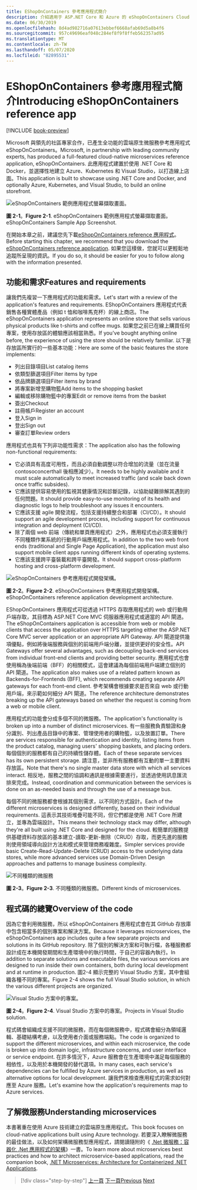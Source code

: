 ```yaml
---
title: EShopOnContainers 參考應用程式簡介
description: 介紹適用于 ASP.NET Core 和 Azure 的 eShopOnContainers Cloud Native 微服務 Reference 應用程式。
ms.date: 06/30/2019
ms.openlocfilehash: 8d4ad982716a07613ebbef6668afab69d5a8b4f6
ms.sourcegitcommit: 957c49696eaf048c284ef8f9f8ffeb562357ad95
ms.translationtype: MT
ms.contentlocale: zh-TW
ms.lasthandoff: 05/07/2020
ms.locfileid: "82895531"
---
```

# <a name="introducing-eshoponcontainers-reference-app"></a><span data-ttu-id="b0d8a-103">EShopOnContainers 參考應用程式簡介</span><span class="sxs-lookup"><span data-stu-id="b0d8a-103">Introducing eShopOnContainers reference app</span></span>

[!INCLUDE [book-preview](../../../includes/book-preview.md)]

<span data-ttu-id="b0d8a-104">Microsoft 與領先的社區專家合作，已產生全功能的雲端原生微服務參考應用程式 eShopOnContainers。</span><span class="sxs-lookup"><span data-stu-id="b0d8a-104">Microsoft, in partnership with leading community experts, has produced a full-featured cloud-native microservices reference application, eShopOnContainers.</span></span> <span data-ttu-id="b0d8a-105">此應用程式建置於使用 .NET Core 和 Docker，並選擇性地建立 Azure、Kubernetes 和 Visual Studio，以打造線上店面。</span><span class="sxs-lookup"><span data-stu-id="b0d8a-105">This application is built to showcase using .NET Core and Docker, and optionally Azure, Kubernetes, and Visual Studio, to build an online storefront.</span></span>

![eShopOnContainers 範例應用程式螢幕擷取畫面。](./media/eshoponcontainers-sample-app-screenshot.png)

<span data-ttu-id="b0d8a-107">**圖 2-1**。</span><span class="sxs-lookup"><span data-stu-id="b0d8a-107">**Figure 2-1**.</span></span> <span data-ttu-id="b0d8a-108">eShopOnContainers 範例應用程式螢幕擷取畫面。</span><span class="sxs-lookup"><span data-stu-id="b0d8a-108">eShopOnContainers Sample App Screenshot.</span></span>

<span data-ttu-id="b0d8a-109">在開始本章之前，建議您先下載[eShopOnContainers reference 應用程式](https://github.com/dotnet-architecture/eShopOnContainers)。</span><span class="sxs-lookup"><span data-stu-id="b0d8a-109">Before starting this chapter, we recommend that you download the [eShopOnContainers reference application](https://github.com/dotnet-architecture/eShopOnContainers).</span></span> <span data-ttu-id="b0d8a-110">如果您這樣做，您就可以更輕鬆地追蹤所呈現的資訊。</span><span class="sxs-lookup"><span data-stu-id="b0d8a-110">If you do so, it should be easier for you to follow along with the information presented.</span></span>

## <a name="features-and-requirements"></a><span data-ttu-id="b0d8a-111">功能和需求</span><span class="sxs-lookup"><span data-stu-id="b0d8a-111">Features and requirements</span></span>

<span data-ttu-id="b0d8a-112">讓我們先複習一下應用程式的功能和需求。</span><span class="sxs-lookup"><span data-stu-id="b0d8a-112">Let's start with a review of the application's features and requirements.</span></span> <span data-ttu-id="b0d8a-113">EShopOnContainers 應用程式代表銷售各種實體產品（例如 t 恤和咖啡馬克杯）的線上商店。</span><span class="sxs-lookup"><span data-stu-id="b0d8a-113">The eShopOnContainers application represents an online store that sells various physical products like t-shirts and coffee mugs.</span></span> <span data-ttu-id="b0d8a-114">如果您之前已在線上購買任何專案，使用存放區的體驗應該相當熟悉。</span><span class="sxs-lookup"><span data-stu-id="b0d8a-114">If you've bought anything online before, the experience of using the store should be relatively familiar.</span></span> <span data-ttu-id="b0d8a-115">以下是存放區所實行的一些基本功能：</span><span class="sxs-lookup"><span data-stu-id="b0d8a-115">Here are some of the basic features the store implements:</span></span>

- <span data-ttu-id="b0d8a-116">列出目錄項目</span><span class="sxs-lookup"><span data-stu-id="b0d8a-116">List catalog items</span></span>
- <span data-ttu-id="b0d8a-117">依類型篩選項目</span><span class="sxs-lookup"><span data-stu-id="b0d8a-117">Filter items by type</span></span>
- <span data-ttu-id="b0d8a-118">依品牌篩選項目</span><span class="sxs-lookup"><span data-stu-id="b0d8a-118">Filter items by brand</span></span>
- <span data-ttu-id="b0d8a-119">將專案新增至購物籃</span><span class="sxs-lookup"><span data-stu-id="b0d8a-119">Add items to the shopping basket</span></span>
- <span data-ttu-id="b0d8a-120">編輯或移除購物籃中的專案</span><span class="sxs-lookup"><span data-stu-id="b0d8a-120">Edit or remove items from the basket</span></span>
- <span data-ttu-id="b0d8a-121">簽出</span><span class="sxs-lookup"><span data-stu-id="b0d8a-121">Checkout</span></span>
- <span data-ttu-id="b0d8a-122">註冊帳戶</span><span class="sxs-lookup"><span data-stu-id="b0d8a-122">Register an account</span></span>
- <span data-ttu-id="b0d8a-123">登入</span><span class="sxs-lookup"><span data-stu-id="b0d8a-123">Sign in</span></span>
- <span data-ttu-id="b0d8a-124">登出</span><span class="sxs-lookup"><span data-stu-id="b0d8a-124">Sign out</span></span>
- <span data-ttu-id="b0d8a-125">審查訂單</span><span class="sxs-lookup"><span data-stu-id="b0d8a-125">Review orders</span></span>

<span data-ttu-id="b0d8a-126">應用程式也具有下列非功能性需求：</span><span class="sxs-lookup"><span data-stu-id="b0d8a-126">The application also has the following non-functional requirements:</span></span>

- <span data-ttu-id="b0d8a-127">它必須具有高度可用性，而且必須自動調整以符合增加的流量（並在流量 contosoconcerthall 後相應減少）。</span><span class="sxs-lookup"><span data-stu-id="b0d8a-127">It needs to be highly available and it must scale automatically to meet increased traffic (and scale back down once traffic subsides).</span></span>
- <span data-ttu-id="b0d8a-128">它應該提供容易使用的監視其健康情況和診斷記錄，以協助疑難排解其遇到的任何問題。</span><span class="sxs-lookup"><span data-stu-id="b0d8a-128">It should provide easy-to-use monitoring of its health and diagnostic logs to help troubleshoot any issues it encounters.</span></span>
- <span data-ttu-id="b0d8a-129">它應該支援 agile 開發流程，包括支援持續整合和部署（CI/CD）。</span><span class="sxs-lookup"><span data-stu-id="b0d8a-129">It should support an agile development process, including support for continuous integration and deployment (CI/CD).</span></span>
- <span data-ttu-id="b0d8a-130">除了兩個 web 前端（傳統和單頁應用程式）之外，應用程式也必須支援執行不同種類作業系統的行動用戶端應用程式。</span><span class="sxs-lookup"><span data-stu-id="b0d8a-130">In addition to the two web front ends (traditional and Single Page Application), the application must also support mobile client apps running different kinds of operating systems.</span></span>
- <span data-ttu-id="b0d8a-131">它應該支援跨平臺裝載和跨平臺開發。</span><span class="sxs-lookup"><span data-stu-id="b0d8a-131">It should support cross-platform hosting and cross-platform development.</span></span>

![eShopOnContainers 參考應用程式開發架構。](./media/eshoponcontainers-development-architecture.png)

<span data-ttu-id="b0d8a-133">**圖 2-2**。</span><span class="sxs-lookup"><span data-stu-id="b0d8a-133">**Figure 2-2**.</span></span> <span data-ttu-id="b0d8a-134">eShopOnContainers 參考應用程式開發架構。</span><span class="sxs-lookup"><span data-stu-id="b0d8a-134">eShopOnContainers reference application development architecture.</span></span>

<span data-ttu-id="b0d8a-135">EShopOnContainers 應用程式可從透過 HTTPS 存取應用程式的 web 或行動用戶端存取，其目標為 ASP.NET Core MVC 伺服器應用程式或適當的 API 閘道。</span><span class="sxs-lookup"><span data-stu-id="b0d8a-135">The eShopOnContainers application is accessible from web or mobile clients that access the application over HTTPS targeting either the ASP.NET Core MVC server application or an appropriate API Gateway.</span></span> <span data-ttu-id="b0d8a-136">API 閘道提供幾項優點，例如將後端服務與個別的前端用戶端分離，並提供更好的安全性。</span><span class="sxs-lookup"><span data-stu-id="b0d8a-136">API Gateways offer several advantages, such as decoupling back-end services from individual front-end clients and providing better security.</span></span> <span data-ttu-id="b0d8a-137">應用程式也會使用稱為後端前端（BFF）的相關模式，這會建議為每個前端用戶端建立個別的 API 閘道。</span><span class="sxs-lookup"><span data-stu-id="b0d8a-137">The application also makes use of a related pattern known as Backends-for-Frontends (BFF), which recommends creating separate API gateways for each front-end client.</span></span> <span data-ttu-id="b0d8a-138">參考架構會根據要求是否來自 web 或行動用戶端，來示範如何細分 API 閘道。</span><span class="sxs-lookup"><span data-stu-id="b0d8a-138">The reference architecture demonstrates breaking up the API gateways based on whether the request is coming from a web or mobile client.</span></span>

<span data-ttu-id="b0d8a-139">應用程式的功能會分成多個不同的微服務。</span><span class="sxs-lookup"><span data-stu-id="b0d8a-139">The application's functionality is broken up into a number of distinct microservices.</span></span> <span data-ttu-id="b0d8a-140">有一些服務負責驗證和身分識別、列出產品目錄中的專案、管理使用者的購物籃，以及放置訂單。</span><span class="sxs-lookup"><span data-stu-id="b0d8a-140">There are services responsible for authentication and identity, listing items from the product catalog, managing users' shopping baskets, and  placing orders.</span></span> <span data-ttu-id="b0d8a-141">每個個別的服務都有自己的持續性儲存體。</span><span class="sxs-lookup"><span data-stu-id="b0d8a-141">Each of these separate services has its own persistent storage.</span></span> <span data-ttu-id="b0d8a-142">請注意，並非所有服務都有互動的單一主要資料存放區。</span><span class="sxs-lookup"><span data-stu-id="b0d8a-142">Note that there's no single master data store with which all services interact.</span></span> <span data-ttu-id="b0d8a-143">相反地，服務之間的協調和通訊是根據需要進行，並透過使用訊息匯流排來完成。</span><span class="sxs-lookup"><span data-stu-id="b0d8a-143">Instead, coordination and communication between the services is done on an as-needed basis and through the use of a message bus.</span></span>

<span data-ttu-id="b0d8a-144">每個不同的微服務都會根據其個別需求，以不同的方式設計。</span><span class="sxs-lookup"><span data-stu-id="b0d8a-144">Each of the different microservices is designed differently, based on their individual requirements.</span></span> <span data-ttu-id="b0d8a-145">這表示其技術堆疊可能不同，但它們都是使用 .NET Core 所建立，並專為雲端設計。</span><span class="sxs-lookup"><span data-stu-id="b0d8a-145">This means their technology stack may differ, although they're all built using .NET Core and designed for the cloud.</span></span> <span data-ttu-id="b0d8a-146">較簡單的服務提供基礎資料存放區的基本建立-讀取-更新-刪除（CRUD）存取，而更先進的服務則使用領域導向設計方法和模式來管理商務複雜度。</span><span class="sxs-lookup"><span data-stu-id="b0d8a-146">Simpler services provide basic Create-Read-Update-Delete (CRUD) access to the underlying data stores, while more advanced services use Domain-Driven Design approaches and patterns to manage business complexity.</span></span>

![不同種類的微服務](./media/different-kinds-of-microservices.png)

<span data-ttu-id="b0d8a-148">**圖 2-3**。</span><span class="sxs-lookup"><span data-stu-id="b0d8a-148">**Figure 2-3**.</span></span> <span data-ttu-id="b0d8a-149">不同種類的微服務。</span><span class="sxs-lookup"><span data-stu-id="b0d8a-149">Different kinds of microservices.</span></span>

## <a name="overview-of-the-code"></a><span data-ttu-id="b0d8a-150">程式碼的總覽</span><span class="sxs-lookup"><span data-stu-id="b0d8a-150">Overview of the code</span></span>

<span data-ttu-id="b0d8a-151">因為它會利用微服務，所以 eShopOnContainers 應用程式會在其 GitHub 存放庫中包含相當多的個別專案和解決方案。</span><span class="sxs-lookup"><span data-stu-id="b0d8a-151">Because it leverages microservices, the eShopOnContainers app includes quite a few separate projects and solutions in its GitHub repository.</span></span> <span data-ttu-id="b0d8a-152">除了個別的解決方案和可執行檔，各種服務都設計成在本機開發期間和生產環境中的執行時間，于自己的容器內執行。</span><span class="sxs-lookup"><span data-stu-id="b0d8a-152">In addition to separate solutions and executable files, the various services are designed to run inside their own containers, both during local development and at runtime in production.</span></span> <span data-ttu-id="b0d8a-153">圖2-4 顯示完整的 Visual Studio 方案，其中會組織各種不同的專案。</span><span class="sxs-lookup"><span data-stu-id="b0d8a-153">Figure 2-4 shows the full Visual Studio solution, in which the various different projects are organized.</span></span>

![Visual Studio 方案中的專案。](./media/projects-in-visual-studio-solution.png)

<span data-ttu-id="b0d8a-155">**圖 2-4**。</span><span class="sxs-lookup"><span data-stu-id="b0d8a-155">**Figure 2-4**.</span></span> <span data-ttu-id="b0d8a-156">Visual Studio 方案中的專案。</span><span class="sxs-lookup"><span data-stu-id="b0d8a-156">Projects in Visual Studio solution.</span></span>

<span data-ttu-id="b0d8a-157">程式碼會組織成支援不同的微服務，而在每個微服務中，程式碼會細分為領域邏輯、基礎結構考慮，以及使用者介面或服務端點。</span><span class="sxs-lookup"><span data-stu-id="b0d8a-157">The code is organized to support the different microservices, and within each microservice, the code is broken up into domain logic, infrastructure concerns, and user interface or service endpoint.</span></span> <span data-ttu-id="b0d8a-158">在許多情況下，Azure 服務會在生產環境中滿足每個服務的相依性，以及用於本機開發的替代選項。</span><span class="sxs-lookup"><span data-stu-id="b0d8a-158">In many cases, each service's dependencies can be fulfilled by Azure services in production, as well as alternative options for local development.</span></span> <span data-ttu-id="b0d8a-159">讓我們來檢查應用程式的需求如何對應至 Azure 服務。</span><span class="sxs-lookup"><span data-stu-id="b0d8a-159">Let's examine how the application's requirements map to Azure services.</span></span>

## <a name="understanding-microservices"></a><span data-ttu-id="b0d8a-160">了解微服務</span><span class="sxs-lookup"><span data-stu-id="b0d8a-160">Understanding microservices</span></span>

<span data-ttu-id="b0d8a-161">本書著重在使用 Azure 技術建立的雲端原生應用程式。</span><span class="sxs-lookup"><span data-stu-id="b0d8a-161">This book focuses on cloud-native applications built using Azure technology.</span></span> <span data-ttu-id="b0d8a-162">若要深入瞭解微服務的最佳做法，以及如何架構微服務型應用程式，請閱讀隨附的《 [.Net 微服務：容器化 .Net 應用程式的架構](https://dotnet.microsoft.com/download/thank-you/microservices-architecture-ebook)》一書。</span><span class="sxs-lookup"><span data-stu-id="b0d8a-162">To learn more about microservices best practices and how to architect microservice-based applications, read the companion book, [.NET Microservices: Architecture for Containerized .NET Applications](https://dotnet.microsoft.com/download/thank-you/microservices-architecture-ebook).</span></span>

>[!div class="step-by-step"]
><span data-ttu-id="b0d8a-163">[上一頁](candidate-apps.md)
>[下一頁](map-eshoponcontainers-azure-services.md)</span><span class="sxs-lookup"><span data-stu-id="b0d8a-163">[Previous](candidate-apps.md)
[Next](map-eshoponcontainers-azure-services.md)</span></span>

